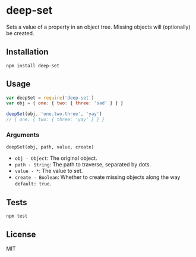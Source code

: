# deep-set

Sets a value of a property in an object tree. Missing objects will (optionally) be created.

## Installation

    npm install deep-set

## Usage

```js
var deepSet = require('deep-set')
var obj = { one: { two: { three: 'sad' } } }

deepSet(obj, 'one.two.three', 'yay')
// { one: { two: { three: 'yay' } } }
```

### Arguments

`deepSet(obj, path, value, create)`

- `obj - Object`: The original object.
- `path - String`: The path to traverse, separated by dots.
- `value - *`: The value to set.
- `create - Boolean`: Whether to create missing objects along the way `default: true`.

## Tests

    npm test


## License

MIT

